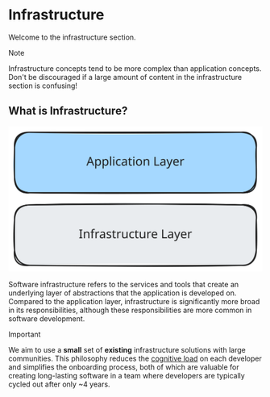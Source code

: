 # Infrastructure

Welcome to the infrastructure section.

> [!NOTE]
> Infrastructure concepts tend to be more complex than application concepts. Don't be discouraged if a large amount of content in the infrastructure section is confusing!

## What is Infrastructure?

![application-infrastructure-layers](./assets/app-infra-layer.svg)

Software infrastructure refers to the services and tools that create an underlying layer of abstractions that the application is developed on. Compared to the application layer, infrastructure is significantly more broad in its responsibilities, although these responsibilities are more common in software development.

> [!IMPORTANT]
> We aim to use a **small** set of **existing** infrastructure solutions with large communities. This philosophy reduces the [cognitive load](https://thevaluable.dev/cognitive-load-theory-software-developer/) on each developer and simplifies the onboarding process, both of which are valuable for creating long-lasting software in a team where developers are typically cycled out after only ~4 years.
